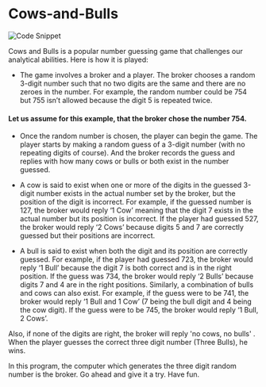 # Cows-and-Bulls


![Code Snippet](C:/Users/nagar/Desktop/DigiSoft/CowsAndBulls.png)


Cows and Bulls is a popular number guessing game that challenges our analytical abilities. Here is how it is played:
- The game involves a broker and a player. The broker chooses a random 3-digit number such that no two digits are the same and there are no zeroes in the number. For example, the random number could be 754 but 755 isn’t allowed because the digit 5 is repeated twice.
#### Let us assume for this example, that the broker chose the number 754.
- Once the random number is chosen, the player can begin the game. The player starts by making a random guess of a 3-digit number (with no repeating digits of course). And the broker records the guess and replies with how many cows or bulls or both exist in the number guessed. 

- A cow is said to exist when one or more of the digits in the guessed 3-digit number exists in the actual number set by the broker, but the position of the digit is incorrect. For example, if the guessed number is 127, the broker would reply ‘1 Cow’ meaning that the digit 7 exists in the actual number but its position is incorrect. If the player had guessed 527, the broker would reply ‘2 Cows’ because digits 5 and 7 are correctly guessed but their positions are incorrect. 

- A bull is said to exist when both the digit and its position are correctly guessed. For example, if the player had guessed 723, the broker would reply ‘1 Bull’ because the digit 7 is both correct and is in the right position. If the guess was 734, the broker would reply ‘2 Bulls’ because digits 7 and 4 are in the right positions.
Similarly, a combination of bulls and cows can also exist. For example, if the guess were to be 741, the broker would reply ‘1 Bull and 1 Cow’ (7 being the bull digit and 4 being the cow digit). If the guess were to be 745, the broker would reply ‘1 Bull, 2 Cows’. 

Also, if none of the digits are right, the broker will reply 'no cows, no bulls' . When the player guesses the correct three digit number (Three Bulls), he wins. 

In this program, the computer which generates the three digit random number is the broker. Go ahead and give it a try. Have fun.  
